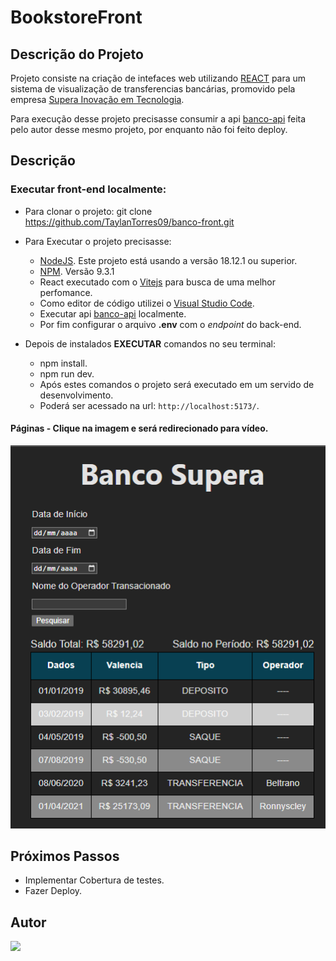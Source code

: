# BookstoreFront

## Descrição do Projeto

Projeto consiste na criação de intefaces web utilizando [REACT](https://react.dev/) para um sistema de visualização de transferencias bancárias, promovido pela empresa [Supera Inovação em Tecnologia](https://www.linkedin.com/company/supera-tecnologia/).

Para execução desse projeto precisasse consumir a api [banco-api](https://github.com/TaylanTorres09/api-banco) feita pelo autor desse mesmo projeto, por enquanto não foi feito deploy.

## Descrição
### Executar front-end localmente:
- Para clonar o projeto: git clone https://github.com/TaylanTorres09/banco-front.git
- Para Executar o projeto precisasse:
    - [NodeJS](https://nodejs.org/en/). Este projeto está usando a versão 18.12.1 ou superior.
    - [NPM](https://www.npmjs.com/). Versão 9.3.1
    - React executado com o [Vitejs](https://vitejs.dev/) para busca de uma melhor perfomance.
    - Como editor de código utilizei o [Visual Studio Code](https://code.visualstudio.com/).
    - Executar api [banco-api](https://github.com/TaylanTorres09/api-banco) localmente.
    - Por fim configurar o arquivo **.env** com o *endpoint* do back-end.

- Depois de instalados **EXECUTAR** comandos no seu terminal:
    - npm install.
    - npm run dev.
    - Após estes comandos o projeto será executado em um servido de desenvolvimento.
    - Poderá ser acessado na url: `http://localhost:5173/`.

#### Páginas - Clique na imagem e será redirecionado para vídeo.

[![Páginas](README_IMG/Form.png)](https://drive.google.com/file/d/1f8BfnmC_k0nCnK6IT_ZMSLMizaSpFggx/view?usp=share_link)

## Próximos Passos
- Implementar Cobertura de testes.
- Fazer Deploy.
## Autor
<a href="https://www.linkedin.com/in/taylan-torres" target="_blank"><img src="https://img.shields.io/badge/-LinkedIn-%230077B5?style=for-the-badge&logo=linkedin&logoColor=white" target="_blank"></a> 
